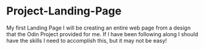 # Project-Landing-Page
My first Landing Page
I will be creating an entire web page from a design that the Odin Project provided for me. If I have been following along I should have the skills I need to accomplish this, but it may not be easy!